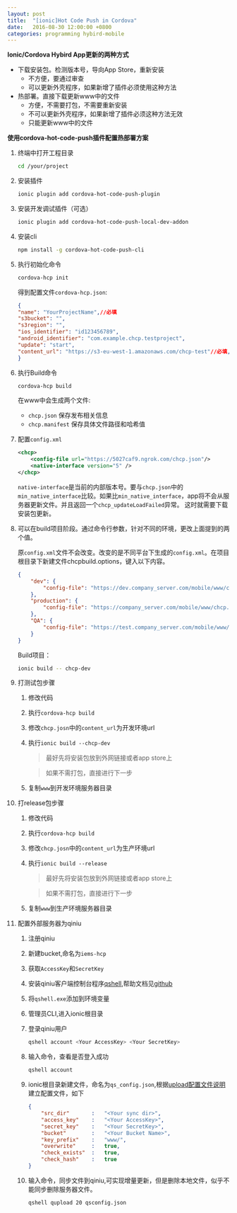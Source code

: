 ```yaml
---
layout: post
title:  "[ionic]Hot Code Push in Cordova"
date:   2016-08-30 12:00:00 +0800
categories: programming hybird-mobile
---
```


**Ionic/Cordova Hybird App更新的两种方式**

+  下载安装包。检测版本号，导向App Store，重新安装
    +   不方便，要通过审查
    +   可以更新外壳程序，如果新增了插件必须使用这种方法
+  热部署。直接下载更新www中的文件
    +   方便，不需要打包，不需要重新安装
    +   不可以更新外壳程序，如果新增了插件必须这种方法无效
    +   只能更新www中的文件

**使用cordova-hot-code-push插件配置热部署方案**


1.  终端中打开工程目录

    ```sh
    cd /your/project
    ```
        
2.  安装插件

    ```sh
    ionic plugin add cordova-hot-code-push-plugin
    ```

3.  安装开发调试插件（可选）

    ```sh
    ionic plugin add cordova-hot-code-push-local-dev-addon
    ```

4.  安装cli

    ```sh
    npm install -g cordova-hot-code-push-cli
    ```

5.  执行初始化命令

    ```sh
    cordova-hcp init
    ```

    得到配置文件`cordova-hcp.json`:

    ```json
    {
    "name": "YourProjectName",//必填
    "s3bucket": "",
    "s3region": "",
    "ios_identifier": "id123456789",
    "android_identifier": "com.example.chcp.testproject",
    "update": "start",
    "content_url": "https://s3-eu-west-1.amazonaws.com/chcp-test"//必填,新www的服务器地址
    }
    ```

6.  执行Build命令

    ```sh
    cordova-hcp build
    ```

    在www中会生成两个文件:

    +  `chcp.json` 保存发布相关信息
    +  `chcp.manifest` 保存具体文件路径和哈希值

7.  配置`config.xml`

    ```xml
    <chcp>
        <config-file url="https://5027caf9.ngrok.com/chcp.json"/>
        <native-interface version="5" />
    </chcp>
    ```

    `native-interface`是当前的内部版本号。要与`chcp.json`中的`min_native_interface`比较。如果比`min_native_interface`，app将不会从服务器更新文件。并且返回一个`chcp_updateLoadFailed`异常。
    这时就需要下载安装包更新。

8.  可以在build项目阶段。通过命令行参数，针对不同的环境，更改上面提到的两个值。

    原`config.xml`文件不会改变。改变的是不同平台下生成的`config.xml`。在项目根目录下新建文件chcpbuild.options，键入以下内容。

    ```json
    {
        "dev": {
            "config-file": "https://dev.company_server.com/mobile/www/chcp.json"
        },
        "production": {
            "config-file": "https://company_server.com/mobile/www/chcp.json"
        },
        "QA": {
            "config-file": "https://test.company_server.com/mobile/www/chcp.json"
        }
    }
    ```

    Build项目：

    ```sh
    ionic build -- chcp-dev
    ```

9.  打测试包步骤

    1.  修改代码
    2.  执行`cordova-hcp build`
    3.  修改`chcp.josn`中的`content_url`为开发环境url
    4.  执行`ionic build --chcp-dev`
        
        >最好先将安装包放到外网链接或者app store上
       
        >如果不需打包，直接进行下一步

    5.  复制`www`到开发环境服务器目录


10. 打release包步骤

    1.  修改代码
    2.  执行`cordova-hcp build`
    3.  修改`chcp.josn`中的`content_url`为生产环境url
    4.  执行`ionic build --release`
      
        >最好先将安装包放到外网链接或者app store上
       
        >如果不需打包，直接进行下一步

    5.  复制`www`到生产环境服务器目录

11. 配置外部服务器为qiniu

    1.  注册qiniu
    2.  新建bucket,命名为`iems-hcp`
    3.  获取`AccessKey`和`SecretKey`
    4.  安装qiniu客户端控制台程序[qshell](http://developer.qiniu.com/code/v6/tool/qshell.html),帮助文档见[github](https://github.com/qiniu/qshell/wiki/qshell%E4%BD%BF%E7%94%A8%E6%89%8B%E5%86%8C)
    5.  将`qshell.exe`添加到环境变量
    6.  管理员CLI,进入ionic根目录
    7.  登录qiniu用户

        ```sh
        qshell account <Your AccessKey> <Your SecretKey>
        ```
  
    8.  输入命令，查看是否登入成功

        ```sh
        qshell account
        ```
 
    9.  ionic根目录新建文件，命名为`qs_config.json`,根据[upload配置文件说明](https://github.com/qiniu/qshell/wiki/qupload#%E9%85%8D%E7%BD%AE)建立配置文件，如下

        ```json
        {
            "src_dir"       :   "<Your sync dir>",
            "access_key"    :   "<Your AccessKey>",
            "secret_key"    :   "<Your SecretKey>",
            "bucket"        :   "<Your Bucket Name>",
            "key_prefix"    :   "www/",
            "overwrite"     :   true,
            "check_exists"  :   true,
            "check_hash"    :   true
        }
        ```

    10. 输入命令，同步文件到qiniu,可实现增量更新，但是删除本地文件，似乎不能同步删除服务器文件。

        ```sh
        qshell qupload 20 qsconfig.json
        ```
